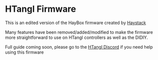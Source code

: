 # HTangl Firmware

This is an edited version of the HayBox firmware created by [Haystack](https://github.com/JonnyHaystack)

Many features have been removed/added/modified to make the firmware more 
straightforward to use on HTangl controllers as well as the DIDIY.

Full guide coming soon, please go to the [HTangl Discord](https://discord.gg/yAeFsbCDpv) if you need help using this firmware